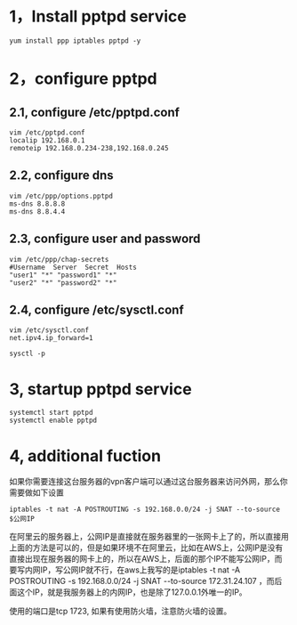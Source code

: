 
# 1，Install pptpd service
```
yum install ppp iptables pptpd -y

```
# 2，configure pptpd
## 2.1, configure /etc/pptpd.conf
```
vim /etc/pptpd.conf
localip 192.168.0.1
remoteip 192.168.0.234-238,192.168.0.245
```
## 2.2, configure dns
```
vim /etc/ppp/options.pptpd
ms-dns 8.8.8.8
ms-dns 8.8.4.4
```
## 2.3, configure user and password
```sybase
vim /etc/ppp/chap-secrets
#Username  Server  Secret  Hosts
"user1" "*" "password1" "*"
"user2" "*" "password2" "*"
```
## 2.4, configure /etc/sysctl.conf
```sybase
vim /etc/sysctl.conf
net.ipv4.ip_forward=1
```
```
sysctl -p 
```

# 3, startup pptpd service
```
systemctl start pptpd
systemctl enable pptpd
```


# 4, additional fuction
如果你需要连接这台服务器的vpn客户端可以通过这台服务器来访问外网，那么你需要做如下设置
```
iptables -t nat -A POSTROUTING -s 192.168.0.0/24 -j SNAT --to-source $公网IP
```
在阿里云的服务器上，公网IP是直接就在服务器里的一张网卡上了的，所以直接用上面的方法是可以的，但是如果环境不在阿里云，比如在AWS上，公网IP是没有直接出现在服务器的网卡上的，所以在AWS上，后面的那个IP不能写公网IP，而要写内网IP，写公网IP就不行，在aws上我写的是iptables -t nat -A POSTROUTING -s 192.168.0.0/24 -j SNAT --to-source 172.31.24.107 ，而后面这个IP，就是我服务器上的内网IP，也是除了127.0.0.1外唯一的IP。

使用的端口是tcp 1723, 如果有使用防火墙，注意防火墙的设置。
